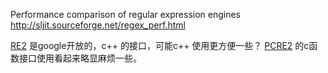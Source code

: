 Performance comparison of regular expression engines
http://sljit.sourceforge.net/regex_perf.html

[RE2](https://github.com/google/re2)  是google开放的，c++ 的接口，可能c++ 使用更方便一些？
[PCRE2](http://www.pcre.org/)    的c函数接口使用看起来略显麻烦一些。
